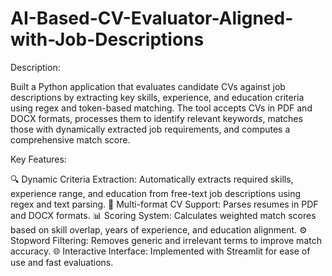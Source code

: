 # AI-Based-CV-Evaluator-Aligned-with-Job-Descriptions
Description:

Built a Python application that evaluates candidate CVs against job descriptions by extracting key skills, experience, and education criteria using regex and token-based matching. The tool accepts CVs in PDF and DOCX formats, processes them to identify relevant keywords, matches those with dynamically extracted job requirements, and computes a comprehensive match score.

Key Features:

🔍 Dynamic Criteria Extraction: Automatically extracts required skills, experience range, and education from free-text job descriptions using regex and text parsing.
📂 Multi-format CV Support: Parses resumes in PDF and DOCX formats.
📊 Scoring System: Calculates weighted match scores based on skill overlap, years of experience, and education alignment.
⚙️ Stopword Filtering: Removes generic and irrelevant terms to improve match accuracy.
🌐 Interactive Interface: Implemented with Streamlit for ease of use and fast evaluations.
